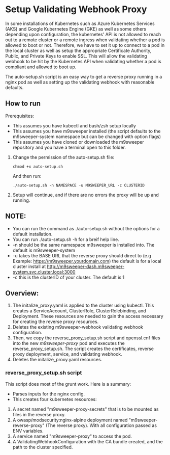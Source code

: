 # Setup Validating Webhook Proxy

In some installations of Kubernetes such as Azure Kubernetes Services (AKS) and Google Kubernetes Engine (GKE) as well as some others depending upon configuration, the kubernetes' API is not allowed to reach out to a remote cluster or
a remote ingress when validating whether a pod is allowed to boot or not. Therefore, we have to set it up to connect to a pod in the local cluster as well as setup the appropriate Certificate Authority, Public, and Private Keys to enable SSL.
This will allow the validating webhook to be hit by the Kubernetes API when validating whether a pod is compliant and allowed to boot up.

The auto-setup.sh script is an easy way to get a reverse proxy running in a nginx pod as well as setting up the validating webhook with reasonable defaults.



## How to run

Prerequisites:

 - This assumes you have kubectl and bash/zsh setup locally
 - This assumes you have m9sweeper installed (the script defaults to the m9sweeper-system namespace but can be changed with option flags)
 - This assumes you have cloned or downloaded the m9sweeper repository and you have a terminal open to this folder.

1. Change the permission of the auto-setup.sh file:

    `chmod +x auto-setup.sh`

    And then run:

    `./auto-setup.sh -n NAMESPACE -u M9SWEEPER_URL -c CLUSTERID`

2. Setup will continue, and if there are no errors the proxy will be up and running.
## NOTE:
* You can run the command as ./auto-setup.sh without the options for a default installation.
* You can run ./auto-setup.sh -h for a breif help line.
* -n should be the same namespace m9sweeper is installed into. The default is m9sweeper-system
* -u takes the BASE URL that the reverse proxy should direct to (e.g Example: https://m9sweeper.yourdomain.com) the default is for a local cluster install at http://m9sweeper-dash.m9sweeper-system.svc.cluster.local:3000
* -c this is the clusterID of your cluster. The default is 1



## Overview:

1. The initalize_proxy.yaml is applied to the cluster using kubectl. This creates a ServiceAccount, ClusterRole, ClusterRolebinding, and Deployment.
    These resources are needed to gain the access necessary for creating the reverse proxy resources.
2. Deletes the existing m9sweeper-webhook validating webhook configuration.
3. Then, we copy the reverse_proxy_setup.sh script and openssl.cnf files into the new *m9sweeper-proxy* pod and executes the reverse_proxy_setup.sh. The script creates the certificates, reverse proxy deployment, service, and validating webhook.
4. Deletes the initalize_proxy.yaml resources.



### reverse_proxy_setup.sh script
This script does most of the grunt work. Here is a summary:

* Parses inputs for the nginx config.
* This creates four kubernetes resources:


1. A secret named "m9sweeper-proxy-secrets" that is to be mounted as files in the reverse proxy.
2. A owasp/modsecurity:nginx-alpine deployment named "m9sweeper-reverse-proxy" (The reverse proxy). With all configuration passed as ENV variables.
3. A service named "m9sweeper-proxy" to access the pod.
4. A ValidatingWebhookConfiguration with the CA bundle created, and the path to the cluster specified.
